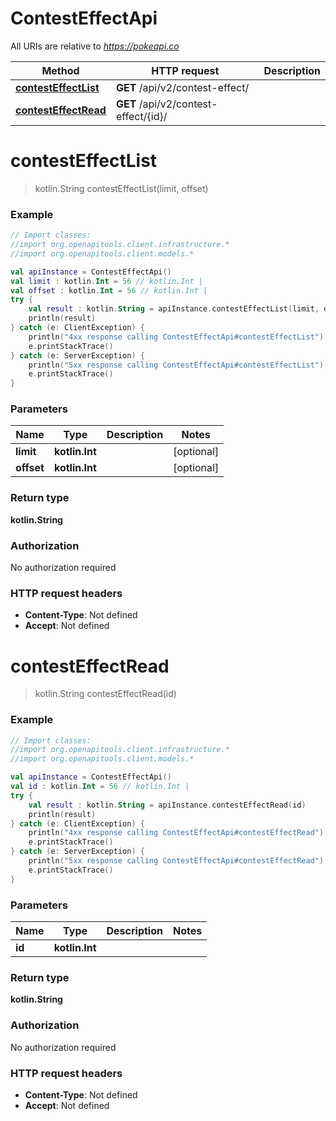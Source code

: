 # ContestEffectApi

All URIs are relative to *https://pokeapi.co*

Method | HTTP request | Description
------------- | ------------- | -------------
[**contestEffectList**](ContestEffectApi.md#contestEffectList) | **GET** /api/v2/contest-effect/ | 
[**contestEffectRead**](ContestEffectApi.md#contestEffectRead) | **GET** /api/v2/contest-effect/{id}/ | 


<a name="contestEffectList"></a>
# **contestEffectList**
> kotlin.String contestEffectList(limit, offset)



### Example
```kotlin
// Import classes:
//import org.openapitools.client.infrastructure.*
//import org.openapitools.client.models.*

val apiInstance = ContestEffectApi()
val limit : kotlin.Int = 56 // kotlin.Int | 
val offset : kotlin.Int = 56 // kotlin.Int | 
try {
    val result : kotlin.String = apiInstance.contestEffectList(limit, offset)
    println(result)
} catch (e: ClientException) {
    println("4xx response calling ContestEffectApi#contestEffectList")
    e.printStackTrace()
} catch (e: ServerException) {
    println("5xx response calling ContestEffectApi#contestEffectList")
    e.printStackTrace()
}
```

### Parameters

Name | Type | Description  | Notes
------------- | ------------- | ------------- | -------------
 **limit** | **kotlin.Int**|  | [optional]
 **offset** | **kotlin.Int**|  | [optional]

### Return type

**kotlin.String**

### Authorization

No authorization required

### HTTP request headers

 - **Content-Type**: Not defined
 - **Accept**: Not defined

<a name="contestEffectRead"></a>
# **contestEffectRead**
> kotlin.String contestEffectRead(id)



### Example
```kotlin
// Import classes:
//import org.openapitools.client.infrastructure.*
//import org.openapitools.client.models.*

val apiInstance = ContestEffectApi()
val id : kotlin.Int = 56 // kotlin.Int | 
try {
    val result : kotlin.String = apiInstance.contestEffectRead(id)
    println(result)
} catch (e: ClientException) {
    println("4xx response calling ContestEffectApi#contestEffectRead")
    e.printStackTrace()
} catch (e: ServerException) {
    println("5xx response calling ContestEffectApi#contestEffectRead")
    e.printStackTrace()
}
```

### Parameters

Name | Type | Description  | Notes
------------- | ------------- | ------------- | -------------
 **id** | **kotlin.Int**|  |

### Return type

**kotlin.String**

### Authorization

No authorization required

### HTTP request headers

 - **Content-Type**: Not defined
 - **Accept**: Not defined

